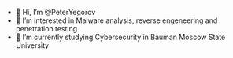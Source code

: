 - 👋 Hi, I’m @PeterYegorov
- 👀 I’m interested in Malware analysis, reverse engeneering and penetration testing
- 🌱 I’m currently studying Cybersecurity in Bauman Moscow State University

<!---
PeterYegorov/PeterYegorov is a ✨ special ✨ repository because its `README.md` (this file) appears on your GitHub profile.
You can click the Preview link to take a look at your changes.
--->
